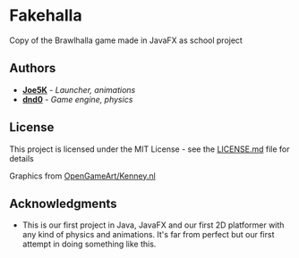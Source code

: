 # Fakehalla

Copy of the Brawlhalla game made in JavaFX as school project

## Authors

* **[Joe5K](https://github.com/Joe5K)** - *Launcher, animations*
* **[dnd0](https://github.com/daniellozinak)** - *Game engine, physics*

## License

This project is licensed under the MIT License - see the [LICENSE.md](LICENSE.md) file for details

Graphics from [OpenGameArt/Kenney.nl](https://opengameart.org/content/platformer-art-deluxe)
## Acknowledgments

* This is our first project in Java, JavaFX and our first 2D platformer with any kind of physics and animations. It's far from perfect but our first attempt in doing something like this.